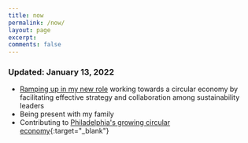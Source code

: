 ```yaml
---
title: now
permalink: /now/
layout: page
excerpt:
comments: false
---
```

### Updated: January 13, 2022
- [Ramping up in my new role](/_posts/2023-01-13-a-new-and-exciting-adventure) working towards a circular economy by facilitating effective strategy and collaboration among sustainability leaders
- Being present with my family
- Contributing to [Philadelphia's growing circular economy](https://circularphiladelphia.org/){:target="_blank"}
